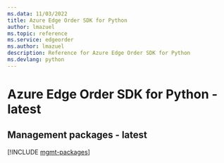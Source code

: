 ```yaml
---
ms.data: 11/03/2022
title: Azure Edge Order SDK for Python
author: lmazuel
ms.topic: reference
ms.service: edgeorder
ms.author: lmazuel
description: Reference for Azure Edge Order SDK for Python
ms.devlang: python
---
```

# Azure Edge Order SDK for Python - latest

## Management packages - latest
[!INCLUDE [mgmt-packages](edge-order-mgmt-index.md)]